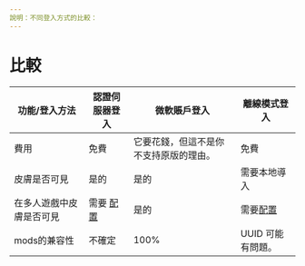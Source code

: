 ```yaml
---
說明：不同登入方式的比較：
---
```


# 比較

| 功能/登入方法                | 認證伺服器登入                                     | 微軟賬戶登入                                                   | 離線模式登入                                              |
| ------------------------------------ | --------------------------------------------------------------- | ------------------------------------------------------------------------- | --------------------------------------------------------------- |
| 費用                              | 免費                                                            |它要花錢，但這不是你不支持原版的理由。| 免費                                                           |
| 皮膚是否可見                   | 是的                                                             | 是的                                                                       | 需要本地導入                                          |
| 在多人遊戲中皮膚是否可見 | 需要 [配置](../costume-skin/multiplayer-game-display.md) | 是的                                                                       | 需要[配置](../costume-skin/multiplayer-game-display.md) |
| mods的兼容性                    | 不確定                                                        | 100%                                                                      |UUID 可能有問題。                           |

